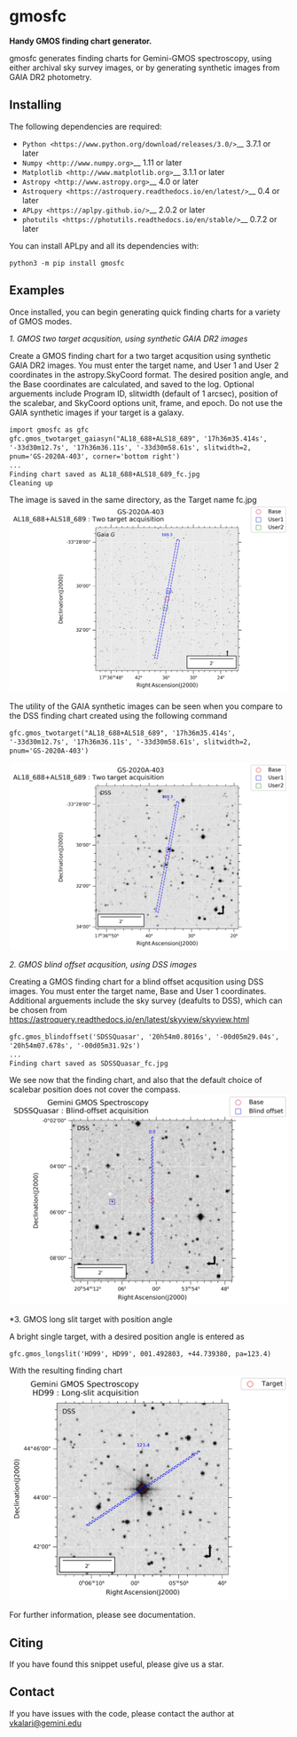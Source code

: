 gmosfc
==========

**Handy GMOS finding chart generator.**

gmosfc generates finding charts for Gemini-GMOS spectroscopy, using either archival sky survey images, or by generating synthetic images from GAIA DR2 photometry. 


Installing
----------

The following dependencies are required:

-  `Python <https://www.python.org/download/releases/3.0/>`__ 3.7.1 or later
-  `Numpy <http://www.numpy.org>`__ 1.11 or later
-  `Matplotlib <http://www.matplotlib.org>`__ 3.1.1 or later
-  `Astropy <http://www.astropy.org>`__ 4.0 or later
-  `Astroquery <https://astroquery.readthedocs.io/en/latest/>`__ 0.4 or later
-  `APLpy <https://aplpy.github.io/>`__ 2.0.2 or later
-  `photutils <https://photutils.readthedocs.io/en/stable/>`__ 0.7.2 or later

You can install APLpy and all its dependencies with:

    python3 -m pip install gmosfc
    


Examples
----------

Once installed, you can begin generating quick finding charts for a variety of GMOS modes.


*1. GMOS two target acqusition, using synthetic GAIA DR2 images*

Create a GMOS finding chart for a two target acqusition using synthetic GAIA DR2 images. You must enter the target name, and User 1 and User 2 coordinates in the astropy.SkyCoord format. The desired position angle, and the Base coordinates are calculated, and saved to the log.
Optional arguements include  Program ID, slitwidth (default of 1 arcsec), position of the scalebar, and SkyCoord options unit, frame, and epoch. Do not use the GAIA synthetic images if your target is a galaxy. 

    import gmosfc as gfc
    gfc.gmos_twotarget_gaiasyn("AL18_688+ALS18_689", '17h36m35.414s', '-33d30m12.7s', '17h36m36.11s', '-33d30m58.61s', slitwidth=2, pnum='GS-2020A-403', corner='bottom right')     
    ...
    Finding chart saved as AL18_688+ALS18_689_fc.jpg
    Cleaning up
    
The image is saved in the same directory, as the Target name fc.jpg    
![Image of ALS](https://github.com/astroquackers/gmosfc/blob/master/AL18_688%2BALS18_689_fc.jpg)

The utility of the GAIA synthetic images can be seen when you compare to the DSS finding chart created using the following command

    gfc.gmos_twotarget("AL18_688+ALS18_689", '17h36m35.414s', '-33d30m12.7s', '17h36m36.11s', '-33d30m58.61s', slitwidth=2, pnum='GS-2020A-403')
    
![Image of ALS](https://github.com/astroquackers/gmosfc/blob/master/AL18_688%2BALS18_689_dss.jpg)




*2. GMOS blind offset acqusition, using DSS images*

Creating a GMOS finding chart for a blind offset acqusition using DSS images. You must enter the target name, Base and User 1 coordinates. Additional arguements include the sky survey (deafults to DSS), which can be chosen from https://astroquery.readthedocs.io/en/latest/skyview/skyview.html  

    gfc.gmos_blindoffset('SDSSQuasar', '20h54m0.8016s', '-00d05m29.04s', '20h54m07.678s', '-00d05m31.92s')
    ...
    Finding chart saved as SDSSQuasar_fc.jpg    

We see now that the finding chart, and also that the default choice of scalebar position does not cover the compass.
![Image of QUASAR](https://github.com/astroquackers/gmosfc/blob/master/SDSSQuasar_fc.jpg)



*3. GMOS long slit target with position angle

A bright single target, with a desired position angle is entered as
    
    gfc.gmos_longslit('HD99', HD99', 001.492803, +44.739380, pa=123.4)
    
With the resulting finding chart
![HD99](https://github.com/astroquackers/gmosfc/blob/master/HD99_fc.jpg)
    

For further information, please see documentation.     
    
Citing
------

If you have found this snippet useful, please give us a star.


Contact
----------

If you have issues with the code, please contact the author at vkalari@gemini.edu
